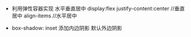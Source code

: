 - 利用弹性容器实现 水平垂直居中
  display:flex
  justify-content:center //垂直居中
  align-items //水平居中

- box-shadow: inset 添加内边阴影 
  默认外边阴影